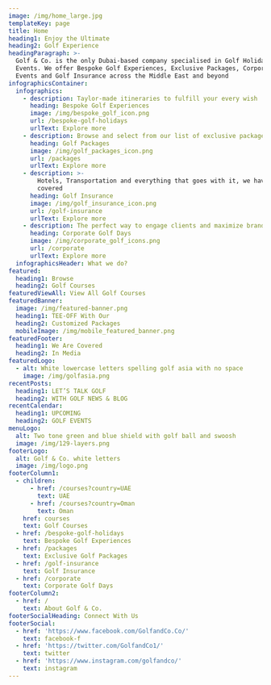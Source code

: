 ```yaml
---
image: /img/home_large.jpg
templateKey: page
title: Home
heading1: Enjoy the Ultimate
heading2: Golf Experience
headingParagraph: >-
  Golf & Co. is the only Dubai-based company specialised in Golf Holidays and
  Events. We offer Bespoke Golf Experiences, Exclusive Packages, Corporate
  Events and Golf Insurance across the Middle East and beyond
infographicsContainer:
  infographics:
    - description: Taylor-made itineraries to fulfill your every wish
      heading: Bespoke Golf Experiences
      image: /img/bespoke_golf_icon.png
      url: /bespoke-golf-holidays
      urlText: Explore more
    - description: Browse and select from our list of exclusive packages
      heading: Golf Packages
      image: /img/golf_packages_icon.png
      url: /packages
      urlText: Explore more
    - description: >-
        Hotels, Transportation and everything that goes with it, we have it all
        covered
      heading: Golf Insurance
      image: /img/golf_insurance_icon.png
      url: /golf-insurance
      urlText: Explore more
    - description: The perfect way to engage clients and maximize brand value
      heading: Corporate Golf Days
      image: /img/corporate_golf_icons.png
      url: /corporate
      urlText: Explore more
  infographicsHeader: What we do?
featured:
  heading1: Browse
  heading2: Golf Courses
featuredViewAll: View All Golf Courses
featuredBanner:
  image: /img/featured-banner.png
  heading1: TEE-OFF With Our
  heading2: Customized Packages
  mobileImage: /img/mobile_featured_banner.png
featuredFooter:
  heading1: We Are Covered
  heading2: In Media
featuredLogo:
  - alt: White lowercase letters spelling golf asia with no space
    image: /img/golfasia.png
recentPosts:
  heading1: LET’S TALK GOLF
  heading2: WITH GOLF NEWS & BLOG
recentCalendar:
  heading1: UPCOMING
  heading2: GOLF EVENTS
menuLogo:
  alt: Two tone green and blue shield with golf ball and swoosh
  image: /img/129-layers.png
footerLogo:
  alt: Golf & Co. white letters
  image: /img/logo.png
footerColumn1:
  - children:
      - href: /courses?country=UAE
        text: UAE
      - href: /courses?country=Oman
        text: Oman
    href: courses
    text: Golf Courses
  - href: /bespoke-golf-holidays
    text: Bespoke Golf Experiences
  - href: /packages
    text: Exclusive Golf Packages
  - href: /golf-insurance
    text: Golf Insurance
  - href: /corporate
    text: Corporate Golf Days
footerColumn2:
  - href: /
    text: About Golf & Co.
footerSocialHeading: Connect With Us
footerSocial:
  - href: 'https://www.facebook.com/GolfandCo.Co/'
    text: facebook-f
  - href: 'https://twitter.com/GolfandCo1/'
    text: twitter
  - href: 'https://www.instagram.com/golfandco/'
    text: instagram
---
```


